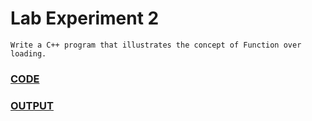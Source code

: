 # Lab Experiment 2
    Write a C++ program that illustrates the concept of Function over loading.

### [CODE](https://github.com/MR-ANKEY/OOP/blob/060c33b83b1dfbb863714dc2ba0b4a12da025d35/lab2/lab_experiment2.cpp)

### [OUTPUT](https://github.com/MR-ANKEY/OOP/blob/060c33b83b1dfbb863714dc2ba0b4a12da025d35/lab2/OOP%20Lab%20Experiment%202.pdf)
